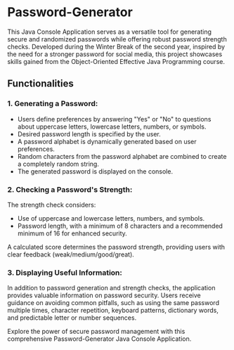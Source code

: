# Password-Generator

This Java Console Application serves as a versatile tool for generating secure and randomized passwords while offering robust password strength checks. Developed during the Winter Break of the second year, inspired by the need for a stronger password for social media, this project showcases skills gained from the Object-Oriented Effective Java Programming course.

## Functionalities

### 1. Generating a Password:

- Users define preferences by answering "Yes" or "No" to questions about uppercase letters, lowercase letters, numbers, or symbols.
- Desired password length is specified by the user.
- A password alphabet is dynamically generated based on user preferences.
- Random characters from the password alphabet are combined to create a completely random string.
- The generated password is displayed on the console.

### 2. Checking a Password's Strength:

The strength check considers:
- Use of uppercase and lowercase letters, numbers, and symbols.
- Password length, with a minimum of 8 characters and a recommended minimum of 16 for enhanced security.

A calculated score determines the password strength, providing users with clear feedback (weak/medium/good/great).

### 3. Displaying Useful Information:

In addition to password generation and strength checks, the application provides valuable information on password security. Users receive guidance on avoiding common pitfalls, such as using the same password multiple times, character repetition, keyboard patterns, dictionary words, and predictable letter or number sequences.

Explore the power of secure password management with this comprehensive Password-Generator Java Console Application.
